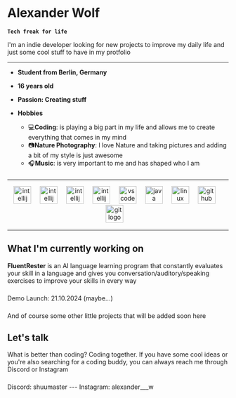 # Alexander Wolf

**`Tech freak for life`**

I'm an indie developer looking for new projects to improve my daily life and just some cool stuff to have in my protfolio

---
- **Student from Berlin, Germany**
- **16 years old**
- **Passion: Creating stuff**

- **Hobbies**

  - 💻**Coding**: is playing a big part in my life and allows me to create everything that comes in my mind
  - 📷**Nature Photography**: I love Nature and taking pictures and adding a bit of my style is just awesome
  - 🎧**Music**: is very important to me and has shaped who I am

###
<hr>

<div align="center">
  <img src="https://cdn.jsdelivr.net/gh/devicons/devicon@latest/icons/pycharm/pycharm-original.svg" height="40" alt="intellij logo"  />
  <img width="12" />
  <img src="https://cdn.jsdelivr.net/gh/devicons/devicon@latest/icons/python/python-original.svg" height="40" alt="intellij logo"  />
  <img width="12" />
  <img src="https://cdn.jsdelivr.net/gh/devicons/devicon@latest/icons/raspberrypi/raspberrypi-original.svg" height="40" alt="intellij logo"  />
  <img width="12"/> 
  <img src="https://cdn.jsdelivr.net/gh/devicons/devicon/icons/intellij/intellij-original.svg" height="40" alt="intellij logo"  />
  <img width="12" />
  <img src="https://cdn.jsdelivr.net/gh/devicons/devicon/icons/vscode/vscode-original.svg" height="40" alt="vscode logo"  />
  <img width="12" />
  <img src="https://cdn.jsdelivr.net/gh/devicons/devicon@latest/icons/csharp/csharp-original.svg" height="40" alt="java logo"  />
  <img width="12"/>
  <img src="https://cdn.jsdelivr.net/gh/devicons/devicon/icons/linux/linux-original.svg" height="40" alt="linux logo"  />
  <img width="12" />
  <img src="https://cdn.jsdelivr.net/gh/devicons/devicon/icons/github/github-original.svg" height="40" alt="github logo"  />
  <img width="12" />
  <img src="https://cdn.jsdelivr.net/gh/devicons/devicon/icons/git/git-original.svg" height="40" alt="git logo"  />
  <img width="12" />
</div>
<hr>

###

<h2>What I'm currently working on</h2>

**FluentRester** is an AI language learning program that constantly evaluates your skill in a language and gives you conversation/auditory/speaking exercises to improve your skills in every way
###
Demo Launch: 21.10.2024 (maybe...)

###
And of course some other little projects that will be added soon here


<h2>Let's talk</h2>
What is better than coding? Coding together. If you have some cool ideas or you're also searching for a coding buddy, you can always reach me through Discord or Instagram

###

Discord: shuumaster --- Instagram: alexander___w
